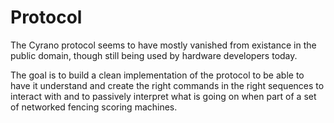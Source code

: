 # Protocol
The Cyrano protocol seems to have mostly vanished from existance in the public domain, though still being used by hardware developers today.

The goal is to build a clean implementation of the protocol to be able to have it understand and create the right commands in the right sequences to interact with and to passively interpret what is going on when part of a set of networked fencing scoring machines.